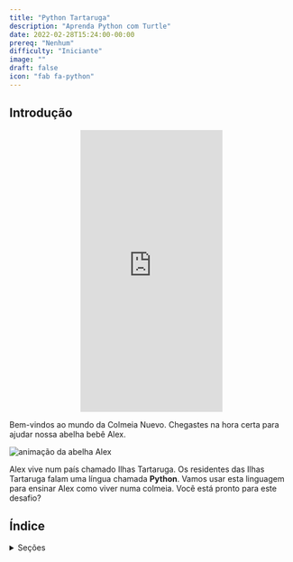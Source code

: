 ```yaml
---
title: "Python Tartaruga"
description: "Aprenda Python com Turtle"
date: 2022-02-28T15:24:00-00:00
prereq: "Nenhum"
difficulty: "Iniciante"
image: ""
draft: false
icon: "fab fa-python"
---
```


## Introdução

<p style="text-align: center;"><iframe width="50%" height="500px" src="https://www.youtube.com/embed/uw8_cEooILM" frameborder="0" allow="accelerometer; autoplay; clipboard-write; encrypted-media; gyroscope; picture-in-picture" allowfullscreen></iframe></p>

Bem-vindos ao mundo da Colmeia Nuevo. Chegastes na hora certa para ajudar nossa abelha bebê Alex.

![animação da abelha Alex](https://media1.giphy.com/media/ozjz5omKqJYex8CaDV/giphy.gif)

Alex vive num país chamado Ilhas Tartaruga. Os residentes das Ilhas Tartaruga falam uma língua chamada **Python**. Vamos usar esta linguagem para ensinar Alex como viver numa colmeia. Você está pronto para este desafio?

## Índice
<details>
<summary>Seções</summary>
{{% children %}}
</details>